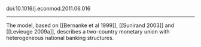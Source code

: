 doi:10.1016/j.econmod.2011.06.016

-----

The model, based on [[Bernanke et al 1999]], [[Sunirand 2003]] and [[Levieuge 2009a]], describes a two-country monetary union with heterogeneous national banking structures.

